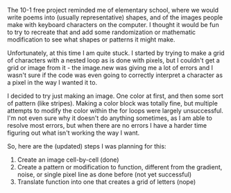 The 10-1 free project reminded me of elementary school, where we would write poems into (usually representative) shapes, and of the images people make with keyboard characters on the computer. I thought it would be fun to try to recreate that and add some randomization or mathematic modification to see what shapes or patterns it might make.

Unfortunately, at this time I am quite stuck. I started by trying to make a grid of characters with a nested loop as is done with pixels, but I couldn't get a grid or image from it - the image.new was giving me a lot of errors and I wasn't sure if the code was even going to correctly interpret a character as a pixel in the way I wanted it to.

I decided to try just making an image. One color at first, and then some sort of pattern (like stripes). Making a color block was totally fine, but multiple attempts to modify the color within the for loops were largely unsuccessful. I'm not even sure why it doesn't do anything sometimes, as I am able to resolve most errors, but when there are no errors I have a harder time figuring out what isn't working the way I want. 

So, here are the (updated) steps I was planning for this:
1. Create an image cell-by-cell (done)
2. Create a pattern or modification to function, different from the gradient, noise, or single pixel line as done before (not yet successful)
3. Translate function into one that creates a grid of letters (nope)